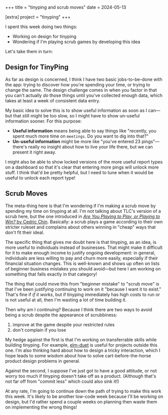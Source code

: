 +++
title = "tinyping and scrub moves"
date = 2024-05-13

[extra]
project = "tinyping"
+++

I spent this week doing two things:

- Working on design for tinyping
- Wondering if I'm playing scrub games by developing this idea

Let's take them in turn:

<!-- more -->

## Design for TinyPing

As far as design is concerned, I think I have two basic jobs-to-be-done with the app: trying to discover how you're spending your time, or trying to change the same. The design challenge comes in when you factor in that you can't actually *do* those things until you've collected enough data, which takes at least a week of consistent data entry.

My basic idea to solve this is to show useful information as soon as I can—but that still might be too slow, so I might have to show un-useful information sooner. For this purpose:

- **Useful information** means being able to say things like "recently, you spent much more time on `meetings`. Do you want to dig into that?"
- **Un-useful information** might be more like "you've entered 23 pings"—there's really no insight about how to live your life there, but we can present it right away.

I might also be able to show locked versions of the more useful report types on a dashboard so that it's clear that entering more pings will unlock more stuff. I think that'd be pretty helpful, but I need to tune when it would be useful to unlock each report type!

## Scrub Moves

The meta-thing here is that I'm wondering if I'm making a scrub move by spending my time on tinyping at all. I'm not talking about TLC's version of a scrub here, but the one introduced in  [*Are You Playing to Play, or Playing to Win?* by Cedric Chin](https://commoncog.com/playing-to-play-playing-to-win/). Basically: a scrub plays a game according to their own stricter ruleset and complains about others winning in "cheap" ways that don't fit their ideal.

The specific thing that gives me doubt here is that tinyping, as an idea, is more useful to individuals instead of businesses. That might make it difficult for it to make enough income to justify ongoing development: in general, individuals are less willing to pay and churn more easily, especially if their financial situation changes. This is well-known and shows up often on lists of beginner business mistakes you should avoid—but here I am working on something that falls exactly in that category!

The thing that could move this from "beginner mistake" to "scrub move" is that I've been justifying continuing to work on it "because I want it to exist." That's fine if *if it works*, but if tinyping immediately has high costs to run or is not useful at all, then I'm wasting a lot of time building it.

Then why am I continuing? Because I think there are two ways to avoid being a scrub despite the appearance of scrubbiness:

1. improve at the game despite your restricted rules
2. don't complain if you lose

My hedge against the first is that I'm working on transferrable skills while building tinyping. For example, [elm-duet](@/projects/elm-duet.md) is useful for projects outside this one. I'm also thinking hard about how to design a tricky interaction, which I hope leads to some wisdom about how to solve cart-before-the-horse product design problems in general.

Against the second, I suppose I've just got to have a good attitude, or not worry too much if tinyping doesn't take off as a product. (Although that's not far off from "commit less" which could also sink it!)

At any rate, I'm going to continue down the path of trying to make this work this week. It's likely to be another low-code week because I'll be working on design, but I'd rather spend a couple weeks on planning then waste them on implementing the wrong things!
